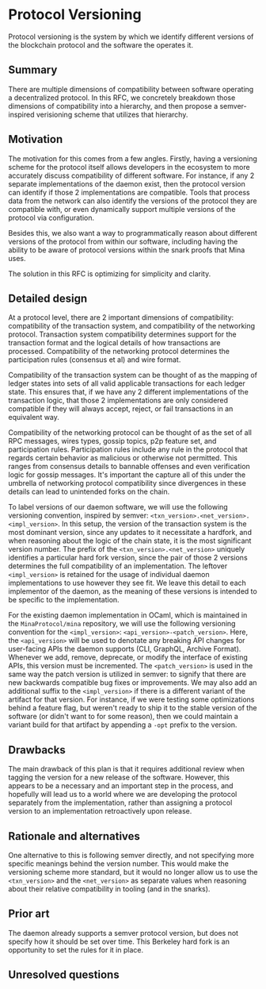 # Protocol Versioning

Protocol versioning is the system by which we identify different versions of the
blockchain protocol and the software the operates it.

## Summary

There are multiple dimensions of compatibility between software operating a
decentralized protocol. In this RFC, we concretely breakdown those dimensions of
compatibility into a hierarchy, and then propose a semver-inspired verisioning
scheme that utilizes that hierarchy.

## Motivation

The motivation for this comes from a few angles. Firstly, having a versioning
scheme for the protocol itself allows developers in the ecosystem to more
accurately discuss compatibility of different software. For instance, if any 2
separate implementations of the daemon exist, then the protocol version can
identify if those 2 implementations are compatible. Tools that process data from
the network can also identify the versions of the protocol they are compatible
with, or even dynamically support multiple versions of the protocol via
configuration.

Besides this, we also want a way to programmatically reason about different
versions of the protocol from within our software, including having the ability
to be aware of protocol versions within the snark proofs that Mina uses.

The solution in this RFC is optimizing for simplicity and clarity.

## Detailed design

At a protocol level, there are 2 important dimensions of compatibility:
compatibility of the transaction system, and compatibility of the networking
protocol. Transaction system compatibility determines support for the
transaction format and the logical details of how transactions are processed.
Compatibility of the networking protocol determines the participation rules
(consensus et al) and wire format.

Compatibility of the transaction system can be thought of as the mapping of
ledger states into sets of all valid applicable transactions for each ledger
state. This ensures that, if we have any 2 different implementations of the
transaction logic, that those 2 implementations are only considered compatible
if they will always accept, reject, or fail transactions in an equivalent way.

Compatibility of the networking protocol can be thought of as the set of all RPC
messages, wires types, gossip topics, p2p feature set, and participation rules.
Participation rules include any rule in the protocol that regards certain
behavior as malicious or otherwise not permitted. This ranges from consensus
details to bannable offenses and even verification logic for gossip messages.
It's important the capture all of this under the umbrella of networking protocol
compatibility since divergences in these details can lead to unintended forks on
the chain.

To label versions of our daemon software, we will use the following versioning
convention, inspired by semver: `<txn_version>.<net_version>.<impl_version>`. In
this setup, the version of the transaction system is the most dominant version,
since any updates to it necessitate a hardfork, and when reasoning about the
logic of the chain state, it is the most significant version number. The prefix
of the `<txn_version>.<net_version>` uniquely identifies a particular hard fork
version, since the pair of those 2 versions determines the full compatibility of
an implementation. The leftover `<impl_version>` is retained for the usage of
individual daemon implementations to use however they see fit. We leave this
detail to each implementor of the daemon, as the meaning of these versions is
intended to be specific to the implementation.

For the existing daemon implementation in OCaml, which is maintained in the
`MinaProtocol/mina` repository, we will use the following versioning convention
for the `<impl_version>`: `<api_version>-<patch_version>`. Here, the
`<api_version>` will be used to denotate any breaking API changes for
user-facing APIs the daemon supports (CLI, GraphQL, Archive Format). Whenever we
add, remove, deprecate, or modify the interface of existing APIs, this version
must be incremented. The `<patch_version>` is used in the same way the patch
version is utilized in semver: to signify that there are new backwards
compatible bug fixes or improvements. We may also add an additional suffix to
the `<impl_version>` if there is a different variant of the artifact for that
version. For instance, if we were testing some optimizations behind a feature
flag, but weren't ready to ship it to the stable version of the software (or
didn't want to for some reason), then we could maintain a variant build for that
artifact by appending a `-opt` prefix to the version.

## Drawbacks

[drawbacks]: #drawbacks

The main drawback of this plan is that it requires additional review when
tagging the version for a new release of the software. However, this appears to
be a necessary and an important step in the process, and hopefully will lead us
to a world where we are developing the protocol separately from the
implementation, rather than assigning a protocol version to an implementation
retroactively upon release.

## Rationale and alternatives

One alternative to this is following semver directly, and not specifying more
specific meanings behind the version number. This would make the versioning
scheme more standard, but it would no longer allow us to use the `<txn_version>`
and the `<net_version>` as separate values when reasoning about their relative
compatibility in tooling (and in the snarks).

## Prior art

The daemon already supports a semver protocol version, but does not specify how
it should be set over time. This Berkeley hard fork is an opportunity to set the
rules for it in place.

## Unresolved questions

